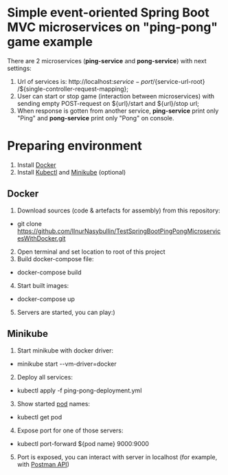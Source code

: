 # Simple event-oriented Spring Boot MVC microservices on "ping-pong" game example
There are 2 microservices (**ping-service** and **pong-service**) with next settings:
1) Url of services is: http://localhost:${service-port}/${service-url-root}
/${single-controller-request-mapping};
2) User can start or stop game (interaction between microservices) with sending empty
POST-request on ${url}/start and ${url}/stop url;
3) When response is gotten from another service, **ping-service** print only "Ping"
and **pong-service** print only "Pong" on console.

# Preparing environment

1) Install [Docker](https://www.docker.com/get-started/)
2) Install [Kubectl](https://kubernetes.io/docs/reference/kubectl/) and 
[Minikube](https://kubernetes.io/docs/tasks/tools/) (optional)

## Docker
1. Download sources (code & artefacts for assembly) from this repository:
* git clone https://github.com/IlnurNasybullin/TestSpringBootPingPongMicroservicesWithDocker.git
2. Open terminal and set location to root of this project
3. Build docker-compose file:
* docker-compose build
4. Start built images:
* docker-compose up
5. Servers are started, you can play:)

## Minikube
1. Start minikube with docker driver:
* minikube start --vm-driver=docker
2. Deploy all services:
* kubectl apply -f ping-pong-deployment.yml
3. Show started [pod](https://kubernetes.io/docs/concepts/workloads/pods/) names:
* kubectl get pod
4. Expose port for one of those servers:
* kubectl port-forward ${pod name} 9000:9000
5. Port is exposed, you can interact with server in localhost 
(for example, with [Postman API](https://www.postman.com/))
